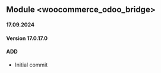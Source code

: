 ## Module <woocommerce_odoo_bridge>

#### 17.09.2024
#### Version 17.0.17.0
#### ADD
- Initial commit

